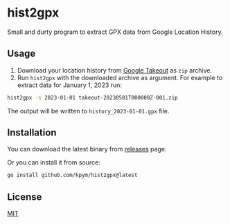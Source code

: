 # hist2gpx
Small and durty program to extract GPX data from Google Location History.

## Usage
1. Download your location history from [Google Takeout](https://takeout.google.com/settings/takeout) as `zip` archive.
2. Run `hist2gpx` with the downloaded archive as argument. For example to extract data for January 1, 2023 run:
```bash
hist2gpx -s 2023-01-01 takeout-20230501T000000Z-001.zip
``` 
The output will be written to `history_2023-01-01.gpx` file.

## Installation

You can download the latest binary from [releases](github.com/kpym/hist2gpx/releases) page.

Or you can install it from source:
```bash
go install github.com/kpym/hist2gpx@latest
```

## License

[MIT](LICENSE)

